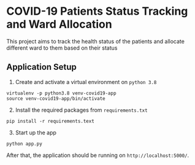 # COVID-19 Patients Status Tracking and Ward Allocation

This project aims to track the health status of the patients and allocate different ward to them based on their status

## Application Setup

1. Create and activate a virtual environment on `python 3.8`

```
virtualenv -p python3.8 venv-covid19-app
source venv-covid19-app/bin/activate
```

2. Install the required packages from `requirements.txt`

```
pip install -r requirements.text
```

3. Start up the app

```
python app.py
```

After that, the application should be running on `http://localhost:5000/`.
